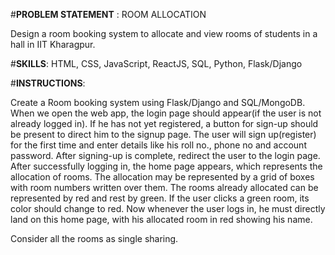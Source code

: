 #**PROBLEM STATEMENT** : 
  ROOM ALLOCATION

Design a room booking system to allocate and view rooms of students in a hall in IIT Kharagpur.

#**SKILLS**:
HTML, CSS, JavaScript, ReactJS, SQL, Python, Flask/Django

#**INSTRUCTIONS**:

Create a Room booking system using Flask/Django and SQL/MongoDB.
When we open the web app, the login page should appear(if the user is not already logged in). If he has not yet registered, a button for sign-up should be present to direct him to the signup page.
The user will sign up(register) for the first time and enter details like his roll no.,  phone no and account password.
After signing-up is complete, redirect the user to the login page.
After successfully logging in, the home page appears, which represents the allocation of rooms.
The allocation may be represented by a grid of boxes with room numbers written over them.
The rooms already allocated can be represented by red and rest by green.
If the user clicks a green room, its color should change to red.
Now whenever the user logs in, he must directly land on this home page, with his allocated room in red showing his name.

Consider all the rooms as single sharing.
